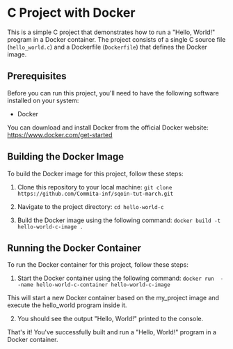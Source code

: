 # C Project with Docker

This is a simple C project that demonstrates how to run a "Hello, World!" program in a Docker container. The project consists of a single C source file (`hello_world.c`) and a Dockerfile (`Dockerfile`) that defines the Docker image.

## Prerequisites

Before you can run this project, you'll need to have the following software installed on your system:

- Docker

You can download and install Docker from the official Docker website: https://www.docker.com/get-started

## Building the Docker Image

To build the Docker image for this project, follow these steps:

1. Clone this repository to your local machine:
   `git clone https://github.com/Commita-inf/sqoin-tut-march.git`

2. Navigate to the project directory:
   `cd hello-world-c`

3. Build the Docker image using the following command:
   `docker build -t hello-world-c-image .`

## Running the Docker Container

To run the Docker container for this project, follow these steps:

1. Start the Docker container using the following command:
   `docker run  --name hello-world-c-container hello-world-c-image`

This will start a new Docker container based on the my_project image and execute the hello_world program inside it.

2. You should see the output "Hello, World!" printed to the console.

That's it! You've successfully built and run a "Hello, World!" program in a Docker container.
